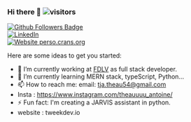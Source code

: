### Hi there 👋    ![visitors](https://visitor-badge.glitch.me/badge?page_id=tweekdev)

<!--
**tweekdev/tweekdev** is a ✨ _special_ ✨ repository because its `README.md` (this file) appears on your GitHub profile.
-->

[![Github Followers Badge](https://img.shields.io/github/followers/Aina261?style=social)](https://github.com/tweekdev/)<br />
[![LinkedIn](https://img.shields.io/badge/linkedin-%230077B5.svg?&style=for-the-badge&logo=linkedin&logoColor=white)](https://www.linkedin.com/in/th%C3%A9au-antoine/)<br />
[![Website perso.crans.org](https://img.shields.io/website-up-down-green-red/http/perso.crans.org.svg)](https://tweekdev.io/)


Here are some ideas to get you started:

- 🔭 I’m currently working at [FDLV](https://www.fdlv.com/) as full stack developer. 
- 🌱 I’m currently learning MERN stack, typeScript, Python...
- 📫 How to reach me: email: tja.theau54@gmail.com
- Insta : https://www.instagram.com/theauuuu_antoine/
- ⚡ Fun fact: I'm creating a JARVIS assistant in python.
- website : tweekdev.io
